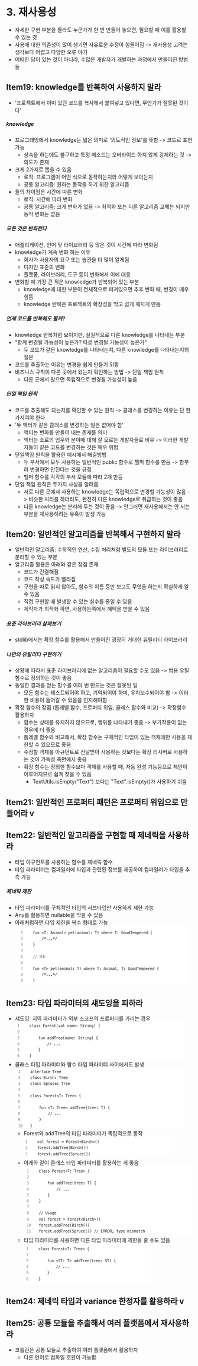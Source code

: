 # 3. 재사용성
- 자세한 구현 부분을 몰라도 누군가가 한 번 만들어 놓으면, 필요할 때 이를 활용할 수 있는 것
- 사용에 대한 의존성이 많이 생기면 자유로운 수정이 힘들어짐 -> 재사용성 고려는 생각보다 어렵고 다양한 오류 야기
- 어떠한 답이 있는 것이 아니라, 수많은 개발자가 개발하는 과정에서 만들어진 방법들

## Item19: knowledge를 반복하여 사용하지 말라
- '프로젝트에서 이미 있던 코드를 복사해서 붙여넣고 있다면, 무언가가 잘못된 것이다'

##### knowledge
- 프로그래밍에서 knowledge는 넓은 의미로 '의도적인 정보'를 뜻함 -> 코드로 표현 가능
  - 상속을 하는데도 불구하고 특정 메소드는 오버라이드 하지 않게 강제하는 것 -> 의도가 존재
- 크게 2가지로 뽑을 수 있음
  - 로직: 프로그램이 어떤 식으로 동작하는지와 어떻게 보이는지
  - 공통 알고리즘: 원하는 동작을 하기 위한 알고리즘
- 둘의 차이점은 시간에 따른 변화
  - 로직: 시간에 따라 변화
  - 공통 알고리즘: 크게 변화가 없음 -> 최적화 또는 다른 알고리즘 교체는 되지만 동작 변화는 없음

##### 모든 것은 변화한다
- 애플리케이션, 언어 및 라이브러리 등 많은 것이 시간에 따라 변화됨
- knowledge가 계속 변화 하는 이유
  - 회사가 사용자의 요구 또는 습관을 더 많이 알게됨
  - 디자인 표준의 변화
  - 플랫폼, 라이브러리, 도구 등이 변화해서 이에 대응
- 변화할 때 가장 큰 적은 knowledge가 반복되어 있는 부분
  - knowledge에 대한 부분이 전체적으로 퍼져있으면 추후 변화 때, 변경이 매우 힘듬
  - knowledge 반복은 프로젝트의 확장성을 막고 쉽게 깨지게 만듬

##### 언제 코드를 반복해도 될까?
- knowledge 반복처럼 보이지만, 실질적으로 다른 knowledge를 나타내는 부분
- "함께 변경될 가능성이 높은가? 따로 변경될 가능성이 높은가"
  - 두 코드가 같은 knowledge를 나타내는지, 다른 knowledge를 나타내는지의 질문
- 코드를 추출하는 이유는 변경을 쉽게 만들기 위함
- 비즈니스 규칙이 다른 곳에서 왔는지 확인하는 방법 -> 단일 책임 원칙
  - 다른 곳에서 왔으면 독립적으로 변경될 가능성이 높음

##### 단일 책임 원칙
- 코드를 추출해도 되는지를 확인할 수 있는 원칙 -> 클래스를 변경하는 이유는 단 한가지여야 한다
- '두 액터가 같은 클래스를 변경하는 일은 없어야 함'
  - 액터는 변화를 만들어 내는 존재를 의미
  - 액터는 소로의 업무와 분야에 대해 잘 모르는 개발자들로 비유 -> 이러한 개발자들이 같은 코드를 변경하는 것은 매우 위험
- 단일책임 원칙을 활용한 예시에서 해결방법
  - 두 부서에서 모두 사용하는 일반적인 public 함수로 헬퍼 함수를 만듬 -> 함부러 변경하면 안된다는 것을 규정
  - 헬퍼 함수를 각각의 부서 모듈에 따라 2개 만듬
- 단일 책임 원칙은 두가지 사실을 알려줌
  - 서로 다른 곳에서 사용하는 knowledge는 독립적으로 변경할 가능성이 많음 -> 비슷한 처리를 하더라도, 완전히 다른 knowledge로 취급하는 것이 좋음
  - 다른 knowledge는 분리해 두는 것이 좋음 -> 안그러면 재사용해서는 안 되는 부분을 재사용하려는 유혹이 발생 가능


## Item20: 일반적인 알고리즘을 반복해서 구현하지 말라
- 일반적인 알고리즘: 수학적인 연산, 수집 처리처럼 별도의 모듈 또는 라이브러리로 분리할 수 있는 부분
- 알고리즘 활용은 아래와 같은 장점 존재
  - 코드가 간결해짐
  - 코드 작성 속도가 빨라짐
  - 구현을 따로 읽지 않아도, 함수의 이름 등만 보고도 무엇을 하는지 확실하게 알수 있음
  - 직접 구현할 때 발생할 수 있는 실수를 줄일 수 있음
  - 제작자가 최적화 하면, 사용하는쪽에서 혜택을 받을 수 있음

##### 표준 라이브러리 살펴보기
- stdlib에서는 확장 함수를 활용해서 만들어진 굉장히 거대한 유틸리티 라이브러리

##### 나만의 유틸리티 구현하기
- 상황에 따라서 표준 라이브러리에 없는 알고리즘이 필요할 수도 있음 -> 범용 유틸함수로 정의하는 것이 좋음
- 동일한 결과를 얻는 함수를 여러 번 만드는 것은 잘못된 일
  - 모든 함수는 테스트되어야 하고, 기억되어야 하며, 유지보수되어야 함 -> 이러한 비용이 들어갈 수 있음을 인지해야함
- 확장 함수의 장점 (톱레벨 함수, 프로퍼티 위임, 클래스 함수와 비교) -> 확장함수 활용하자
  - 함수는 상태를 유지하지 않으므로, 행위를 나타내기 좋음 -> 부가작용이 없는 경우에 더 좋음
  - 톱레벨 함수와 비교해서, 확장 함수는 구체적인 타입이 있는 객체에만 사용을 제한할 수 있으므로 좋음
  - 수정할 객체를 아규먼트로 전달받아 사용하는 것보다는 확장 리시버로 사용하는 것이 가독성 측면에서 좋음
  - 확장 함수는 정의한 함수보다 객체를 사용할 때, 자동 완성 기능등으로 제안이 이루어지므로 쉽게 찾을 수 있음
    - TextUtils.isEmpty("Text") 보다는 "Text".isEmpty()가 사용하기 쉬움

## Item21: 일반적인 프로퍼티 패턴은 프로퍼티 위임으로 만들어라 v


## Item22: 일반적인 알고리즘을 구현할 때 제네릭을 사용하라
- 타입 아규먼트를 사용하는 함수를 제네릭 함수
- 타입 파라미터는 컴파일러에 타입과 관련된 정보를 제공하여 컴파일러가 타입을 추측 가능

##### 제네릭 제한
- 타입 파라미터를 구체적인 타입의 서브타입만 사용하게 제한 가능
- Any를 활용하면 nullable을 막을 수 있음
- 아래처럼하면 타입 제한을 복수 형태로 가능
![img.png](img.png)

## Item23: 타입 파라미터의 섀도잉을 피하라
- 섀도잉: 지역 파라미터가 외부 스코프의 프로퍼티를 가리는 경우\
![img_1.png](img_1.png)
- 클래스 타입 파라미터와 함수 타입 파라미터 사이에서도 발생\
![img_2.png](img_2.png)
  - Forest와 addTree의 타입 파라미터가 독립적으로 동작\
![img_3.png](img_3.png)
  - 아래와 같이 클래스 타입 파라미터를 활용하는 게 좋음\
![img_4.png](img_4.png)
  - 타입 파라미터를 사용하면 다른 타입 파라미터에 제한을 줄 수도 있음\
![img_5.png](img_5.png)

## Item24: 제네릭 타입과 variance 한정자를 활용하라 v


## Item25: 공통 모듈을 추출해서 여러 플랫폼에서 재사용하라
- 코틀린은 공통 모듈로 추출하여 여러 플랫폼에서 활용하자
  - 다른 언어로 컴파일 호환이 가능함